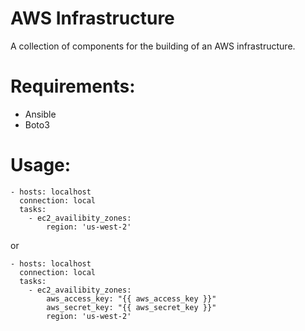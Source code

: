 # AWS Infrastructure
A collection of components for the building of an AWS infrastructure.

# Requirements:
- Ansible
- Boto3

# Usage:
```
- hosts: localhost
  connection: local
  tasks:
    - ec2_availibity_zones:
        region: 'us-west-2'
```

or

```
- hosts: localhost
  connection: local
  tasks:
    - ec2_availibity_zones:
        aws_access_key: "{{ aws_access_key }}"
        aws_secret_key: "{{ aws_secret_key }}"
        region: 'us-west-2'
```
